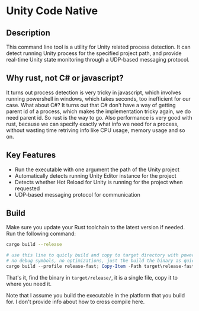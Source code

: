 # Unity Code Native
## Description

This command line tool is a utility for Unity related process detection. It can detect running Unity process for the specified project path, and provide real-time Unity state monitoring through a UDP-based messaging protocol.

## Why rust, not C# or javascript?

It turns out process detection is very tricky in javascript, which involves running powershell in windows, which takes seconds, too inefficient for our case. What about C#? It turns out that C# don't have a way of getting parent id of a process, which makes the implementation tricky again, we do need parent id. So rust is the way to go. Also performance is very good with rust, because we can specify exactly what info we need for a process, without wasting time retriving info like CPU usage, memory usage and so on.

## Key Features
- Run the executable with one argument the path of the Unity project
- Automatically detects running Unity Editor instance for the project
- Detects whether Hot Reload for Unity is running for the project when requested
- UDP-based messaging protocol for communication

## Build
Make sure you update your Rust toolchain to the latest version if needed. Run the following command:

```bash
cargo build --release 
```

```powershell
# use this line to quicly build and copy to target directory with powershell during development
# no debug symbols, no optimizations, just the build the binary as quickly as possible
cargo build --profile release-fast; Copy-Item -Path target\release-fast\unity_code_native.exe -Destination F:\projects\js\UnityCode\bin\win_x64
```

That's it, find the binary in `target/release/`, it is a single file, copy it to where you need it.

Note that I assume you build the executable in the platform that you build for. I don't provide info about how to cross compile here. 